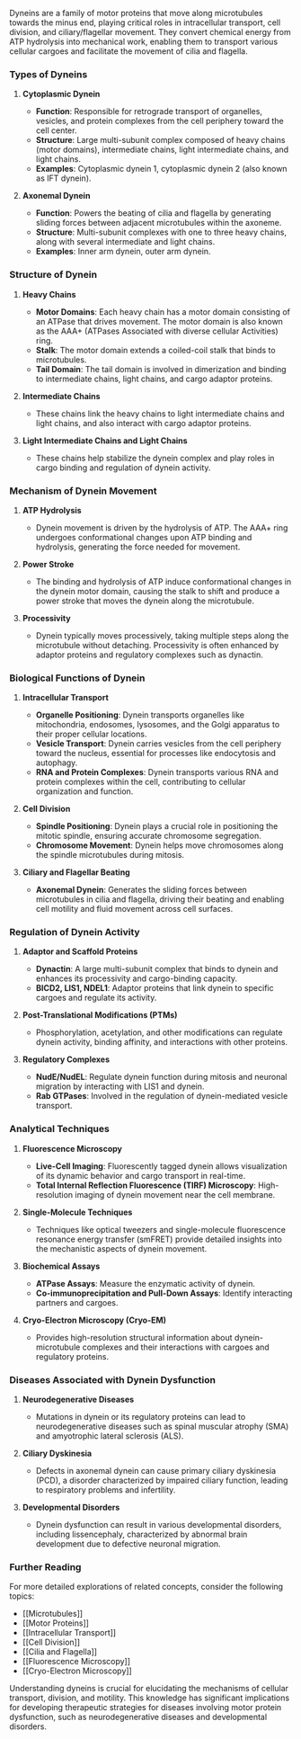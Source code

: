 Dyneins are a family of motor proteins that move along microtubules towards the minus end, playing critical roles in intracellular transport, cell division, and ciliary/flagellar movement. They convert chemical energy from ATP hydrolysis into mechanical work, enabling them to transport various cellular cargoes and facilitate the movement of cilia and flagella.

### Types of Dyneins

1. **Cytoplasmic Dynein**
   - **Function**: Responsible for retrograde transport of organelles, vesicles, and protein complexes from the cell periphery toward the cell center.
   - **Structure**: Large multi-subunit complex composed of heavy chains (motor domains), intermediate chains, light intermediate chains, and light chains.
   - **Examples**: Cytoplasmic dynein 1, cytoplasmic dynein 2 (also known as IFT dynein).

2. **Axonemal Dynein**
   - **Function**: Powers the beating of cilia and flagella by generating sliding forces between adjacent microtubules within the axoneme.
   - **Structure**: Multi-subunit complexes with one to three heavy chains, along with several intermediate and light chains.
   - **Examples**: Inner arm dynein, outer arm dynein.

### Structure of Dynein

1. **Heavy Chains**
   - **Motor Domains**: Each heavy chain has a motor domain consisting of an ATPase that drives movement. The motor domain is also known as the AAA+ (ATPases Associated with diverse cellular Activities) ring.
   - **Stalk**: The motor domain extends a coiled-coil stalk that binds to microtubules.
   - **Tail Domain**: The tail domain is involved in dimerization and binding to intermediate chains, light chains, and cargo adaptor proteins.

2. **Intermediate Chains**
   - These chains link the heavy chains to light intermediate chains and light chains, and also interact with cargo adaptor proteins.

3. **Light Intermediate Chains and Light Chains**
   - These chains help stabilize the dynein complex and play roles in cargo binding and regulation of dynein activity.

### Mechanism of Dynein Movement

1. **ATP Hydrolysis**
   - Dynein movement is driven by the hydrolysis of ATP. The AAA+ ring undergoes conformational changes upon ATP binding and hydrolysis, generating the force needed for movement.

2. **Power Stroke**
   - The binding and hydrolysis of ATP induce conformational changes in the dynein motor domain, causing the stalk to shift and produce a power stroke that moves the dynein along the microtubule.

3. **Processivity**
   - Dynein typically moves processively, taking multiple steps along the microtubule without detaching. Processivity is often enhanced by adaptor proteins and regulatory complexes such as dynactin.

### Biological Functions of Dynein

1. **Intracellular Transport**
   - **Organelle Positioning**: Dynein transports organelles like mitochondria, endosomes, lysosomes, and the Golgi apparatus to their proper cellular locations.
   - **Vesicle Transport**: Dynein carries vesicles from the cell periphery toward the nucleus, essential for processes like endocytosis and autophagy.
   - **RNA and Protein Complexes**: Dynein transports various RNA and protein complexes within the cell, contributing to cellular organization and function.

2. **Cell Division**
   - **Spindle Positioning**: Dynein plays a crucial role in positioning the mitotic spindle, ensuring accurate chromosome segregation.
   - **Chromosome Movement**: Dynein helps move chromosomes along the spindle microtubules during mitosis.

3. **Ciliary and Flagellar Beating**
   - **Axonemal Dynein**: Generates the sliding forces between microtubules in cilia and flagella, driving their beating and enabling cell motility and fluid movement across cell surfaces.

### Regulation of Dynein Activity

1. **Adaptor and Scaffold Proteins**
   - **Dynactin**: A large multi-subunit complex that binds to dynein and enhances its processivity and cargo-binding capacity.
   - **BICD2, LIS1, NDEL1**: Adaptor proteins that link dynein to specific cargoes and regulate its activity.

2. **Post-Translational Modifications (PTMs)**
   - Phosphorylation, acetylation, and other modifications can regulate dynein activity, binding affinity, and interactions with other proteins.

3. **Regulatory Complexes**
   - **NudE/NudEL**: Regulate dynein function during mitosis and neuronal migration by interacting with LIS1 and dynein.
   - **Rab GTPases**: Involved in the regulation of dynein-mediated vesicle transport.

### Analytical Techniques

1. **Fluorescence Microscopy**
   - **Live-Cell Imaging**: Fluorescently tagged dynein allows visualization of its dynamic behavior and cargo transport in real-time.
   - **Total Internal Reflection Fluorescence (TIRF) Microscopy**: High-resolution imaging of dynein movement near the cell membrane.

2. **Single-Molecule Techniques**
   - Techniques like optical tweezers and single-molecule fluorescence resonance energy transfer (smFRET) provide detailed insights into the mechanistic aspects of dynein movement.

3. **Biochemical Assays**
   - **ATPase Assays**: Measure the enzymatic activity of dynein.
   - **Co-immunoprecipitation and Pull-Down Assays**: Identify interacting partners and cargoes.

4. **Cryo-Electron Microscopy (Cryo-EM)**
   - Provides high-resolution structural information about dynein-microtubule complexes and their interactions with cargoes and regulatory proteins.

### Diseases Associated with Dynein Dysfunction

1. **Neurodegenerative Diseases**
   - Mutations in dynein or its regulatory proteins can lead to neurodegenerative diseases such as spinal muscular atrophy (SMA) and amyotrophic lateral sclerosis (ALS).

2. **Ciliary Dyskinesia**
   - Defects in axonemal dynein can cause primary ciliary dyskinesia (PCD), a disorder characterized by impaired ciliary function, leading to respiratory problems and infertility.

3. **Developmental Disorders**
   - Dynein dysfunction can result in various developmental disorders, including lissencephaly, characterized by abnormal brain development due to defective neuronal migration.

### Further Reading

For more detailed explorations of related concepts, consider the following topics:
- [[Microtubules]]
- [[Motor Proteins]]
- [[Intracellular Transport]]
- [[Cell Division]]
- [[Cilia and Flagella]]
- [[Fluorescence Microscopy]]
- [[Cryo-Electron Microscopy]]

Understanding dyneins is crucial for elucidating the mechanisms of cellular transport, division, and motility. This knowledge has significant implications for developing therapeutic strategies for diseases involving motor protein dysfunction, such as neurodegenerative diseases and developmental disorders.